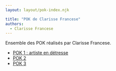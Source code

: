 ```yaml
---
layout: layout/pok-index.njk

title: "POK de Clarisse Francese"
authors:
  - Clarisse Francese
---
```


Ensemble des POK réalisés par Clarisse Francese.

- [POK 1 : artiste en détresse](./temps-1)
- [POK 2](./temps-2)
- [POK 3](./temps-3)
